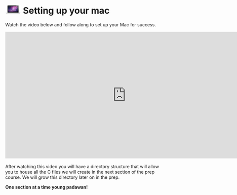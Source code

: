 # ![Mac](/images/mac-big.png) Setting up your mac

Watch the video below and follow along to set up your Mac for success.

<iframe width="760" height="400" src="https://www.youtube.com/embed/2-QCxCjiL40" frameborder="0" allowfullscreen></iframe>

After watching this video you will have a directory structure that will allow you to house all the C files we will create in the next section of the prep course. We will grow this directory later on in the prep.

**One section at a time young padawan!**
